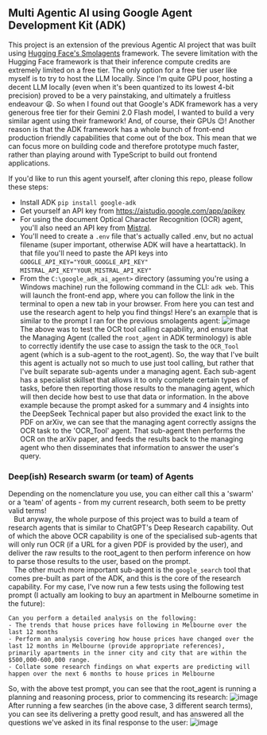 ## Multi Agentic AI using Google Agent Development Kit (ADK)

This project is an extension of the previous Agentic AI project that was built using <a href="https://github.com/VikramsDataScience/ocr_ai_agent/tree/main">Hugging Face's Smolagents</a> framework. The severe limitation with the Hugging Face framework is that their inference compute credits are extremely limited on a free tier. 
The only option for a free tier user like myself is to try to host the LLM locally. Since I'm quite GPU poor, hosting a decent LLM locally (even when it's been quantized to its lowest 4-bit precision) proved to be a very painstaking, and ultimately a fruitless endeavour 😩. So when I found out that Google's
ADK framework has a very generous free tier for their Gemini 2.0 Flash model, I wanted to build a very similar agent using their framework! And, of course, their GPUs 😉! Another reason is that the ADK framework has a whole bunch of front-end production friendly capabilities that come out of the box. This mean that we 
can focus more on building code and therefore prototype much faster, rather than playing around with TypeScript to build out frontend applications.<br>

If you'd like to run this agent yourself, after cloning this repo, please follow these steps:
- Install ADK `pip install google-adk`
- Get yourself an API key from https://aistudio.google.com/app/apikey
- For using the document Optical Character Recognition (OCR) agent, you'll also need an API key from <a href="https://console.mistral.ai/">Mistral</a>.
- You'll need to create a `.env` file that's actually called .env, but no actual filename (super important, otherwise ADK will have a heartattack). In that file you'll need to paste the API keys into `GOOGLE_API_KEY="YOUR_GOOGLE_API_KEY"`
`MISTRAL_API_KEY"YOUR_MISTRAL_API_KEY"`
- From the `C:\google_adk_ai_agent>` directory (assuming you're using a Windows machine) run the following command in the CLI: `adk web`. This will launch the front-end app, where you can follow the link in the terminal to open a new tab in your browser. From here you can test and use the research agent to help you find things!
Here's an example that is similar to the prompt I ran for the previous smolagents agent:
![image](https://github.com/user-attachments/assets/d19d643e-9f0f-4785-b858-250cb298a6ed)
The above was to test the OCR tool calling capability, and ensure that the Managing Agent (called the `root_agent` in ADK terminology) is able to correctly identify the use case to assign the task to the `OCR_Tool` agent (which is a sub-agent to the root_agent). So, the way that I've built this agent is actually not so much to use
just tool calling, but rather that I've built separate sub-agents under a managing agent. Each sub-agent has a specialist skillset that allows it to only complete certain types of tasks, before then reporting those results to the managing agent, which will then decide how best to use that data or information. In the above example
because the prompt asked for a summary and 4 insights into the DeepSeek Technical paper but also provided the exact link to the PDF on arXiv, we can see that the managing agent correctly assigns the OCR task to the 'OCR_Tool' agent. That sub-agent then performs the OCR on the arXiv paper, and feeds the results back to the managing
agent who then disseminates that information to answer the user's query.
### Deep(ish) Research swarm (or team) of Agents
Depending on the nomenclature you use, you can either call this a 'swarm' or a 'team' of agents - from my current research, both seem to be pretty valid terms!<br>
&ensp; But anyway, the whole purpose of this project was to build a team of research agents that is similar to ChatGPT's Deep Research capability. Out of which the above OCR capability is one of the specialised sub-agents that will only run OCR (if a URL for a given PDF is provided by the user), and deliver the raw results to the root_agent to then perform inference on how to parse those results to the user, based on the prompt.<br>
&ensp; The other much more important sub-agent is the `google_search` tool that comes pre-built as part of the ADK, and this is the core of the research capability. For my case, I've now run a few tests using the following test prompt (I actually am looking to buy an apartment in Melbourne sometime in the future):
```
Can you perform a detailed analysis on the following: 
- The trends that house prices have following in Melbourne over the last 12 months
- Perform an analysis covering how house prices have changed over the last 12 months in Melbourne (provide appropriate references), primarily apartments in the inner city and city that are within the $500,000-600,000 range.
- Collate some research findings on what experts are predicting will happen over the next 6 months to house prices in Melbourne
```
So, with the above test prompt, you can see that the root_agent is running a planning and reasoning process, prior to commencing its research:
![image](https://github.com/user-attachments/assets/08e6b4c6-4268-478c-ba09-930e50d7876b)
After running a few searches (in the above case, 3 different search terms), you can see its delivering a pretty good result, and has answered all the questions we've asked in its final response to the user:
![image](https://github.com/user-attachments/assets/090b49d2-e585-477d-a550-64f83a38f5c2)

